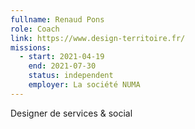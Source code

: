 ```yaml
---
fullname: Renaud Pons
role: Coach
link: https://www.design-territoire.fr/
missions:
  - start: 2021-04-19
    end: 2021-07-30
    status: independent
    employer: La société NUMA
---
```

Designer de services & social